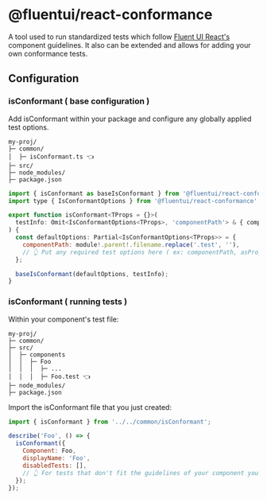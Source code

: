 # @fluentui/react-conformance

A tool used to run standardized tests which follow [Fluent UI React's](https://developer.microsoft.com/en-us/fluentui) component guidelines. It also can be extended and allows for adding your own conformance tests.

## Configuration

### isConformant ( base configuration )

Add isConformant within your package and configure any globally applied test options.

```
my-proj/
├─ common/
│  ├─ isConformant.ts 👈
├─ src/
├─ node_modules/
├─ package.json
```

```jsx
import { isConformant as baseIsConformant } from '@fluentui/react-conformance';
import type { IsConformantOptions } from '@fluentui/react-conformance';

export function isConformant<TProps = {}>(
  testInfo: Omit<IsConformantOptions<TProps>, 'componentPath'> & { componentPath?: string },
) {
  const defaultOptions: Partial<IsConformantOptions<TProps>> = {
    componentPath: module!.parent!.filename.replace('.test', ''),
    // 👆 Put any required test options here ( ex: componentPath, asPropHandlesRef, ... )
  };

  baseIsConformant(defaultOptions, testInfo);
}
```

### isConformant ( running tests )

Within your component's test file:

```
my-proj/
├─ common/
├─ src/
│  ├─ components
│  │  ├─ Foo
│  │  │  ├─ ...
│  │  │  ├─ Foo.test 👈
├─ node_modules/
├─ package.json
```

Import the isConformant file that you just created:

```jsx
import { isConformant } from '../../common/isConformant';

describe('Foo', () => {
  isConformant({
    Component: Foo,
    displayName: 'Foo',
    disabledTests: [],
    // 👆 For tests that don't fit the guidelines of your component you can disable them.
  });
});
```
